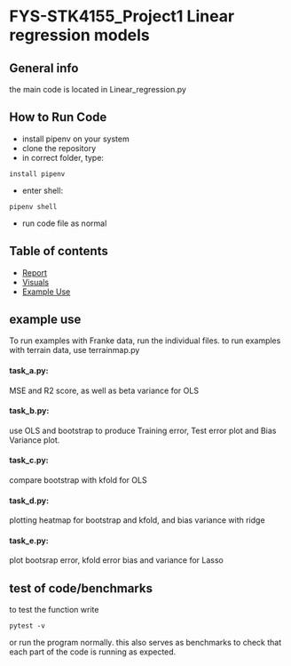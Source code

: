 # FYS-STK4155_Project1 Linear regression models

## General info
the main code is located in Linear_regression.py

## How to Run Code
* install pipenv on your system 
* clone the repository
*  in correct folder, type:
```
install pipenv
```
* enter shell:
```
pipenv shell
```
* run code file as normal


## Table of contents
* [Report](report)
* [Visuals](visuals)
* [Example Use]()


## example use 
To run examples with Franke data, run the individual files. 
to run examples with terrain data, use terrainmap.py
#### task_a.py:
MSE and R2 score, as well as beta variance for OLS
#### task_b.py:
  use OLS and bootstrap to produce Training error, Test error plot
and Bias Variance plot.
#### task_c.py:
compare bootstrap with kfold for OLS
#### task_d.py:
plotting heatmap for bootstrap and kfold, and bias variance with ridge
#### task_e.py:
plot bootsrap error, kfold error bias and variance for Lasso
## test of code/benchmarks
to test the function write
```
pytest -v 
```
or run the program normally. this also serves as benchmarks to check that each part of the code is running as expected.
